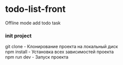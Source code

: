 # todo-list-front
Offline mode add todo task  
### init project  
git clone - Клонирование проекта на локальный диск  
npm install - Установка всех зависимостей проекта  
npm run dev - Запуск проекта
